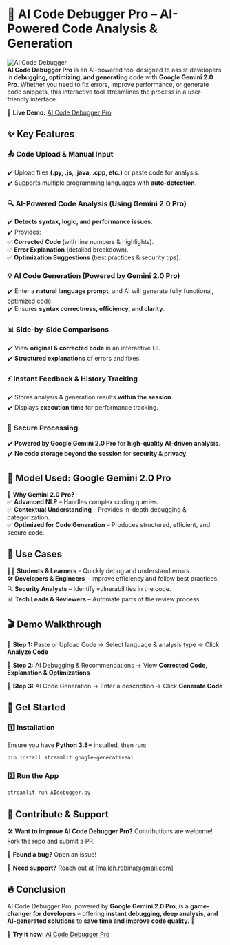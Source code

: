 # 🚀 AI Code Debugger Pro – AI-Powered Code Analysis & Generation  

![AI Code Debugger](https://img.shields.io/badge/Made_with-Google_Gemini_2.0_Pro-blue?style=flat-square&logo=googlecloud)  
**AI Code Debugger Pro** is an AI-powered tool designed to assist developers in **debugging, optimizing, and generating** code with **Google Gemini 2.0 Pro**. Whether you need to fix errors, improve performance, or generate code snippets, this interactive tool streamlines the process in a user-friendly interface.  

🔗 **Live Demo:** [AI Code Debugger Pro](https://aicodedebug.streamlit.app/)  


## ✨ Key Features  

### 📤 **Code Upload & Manual Input**  
✔️ Upload files **(.py, .js, .java, .cpp, etc.)** or paste code for analysis.  
✔️ Supports multiple programming languages with **auto-detection**.  

### 🔍 **AI-Powered Code Analysis** (Using Gemini 2.0 Pro)  
✔️ **Detects syntax, logic, and performance issues.**  
✔️ Provides:  
   ✅ **Corrected Code** (with line numbers & highlights).  
   ✅ **Error Explanation** (detailed breakdown).  
   ✅ **Optimization Suggestions** (best practices & security tips).  

### 💡 **AI Code Generation** (Powered by Gemini 2.0 Pro)  
✔️ Enter a **natural language prompt**, and AI will generate fully functional, optimized code.  
✔️ Ensures **syntax correctness, efficiency, and clarity**.  

### 📊 **Side-by-Side Comparisons**  
✔️ View **original & corrected code** in an interactive UI.  
✔️ **Structured explanations** of errors and fixes.  

### ⚡ **Instant Feedback & History Tracking**  
✔️ Stores analysis & generation results **within the session**.  
✔️ Displays **execution time** for performance tracking.  

### 🔐 **Secure Processing**  
✔️ **Powered by Google Gemini 2.0 Pro** for **high-quality AI-driven analysis**.  
✔️ **No code storage beyond the session** for **security & privacy**.  


## 🧠 **Model Used: Google Gemini 2.0 Pro**  

🔹 **Why Gemini 2.0 Pro?**  
✅ **Advanced NLP** – Handles complex coding queries.  
✅ **Contextual Understanding** – Provides in-depth debugging & categorization.  
✅ **Optimized for Code Generation** – Produces structured, efficient, and secure code.  


## 🎯 **Use Cases**  

👩‍💻 **Students & Learners** – Quickly debug and understand errors.  
🛠️ **Developers & Engineers** – Improve efficiency and follow best practices.  
🔍 **Security Analysts** – Identify vulnerabilities in the code.  
📊 **Tech Leads & Reviewers** – Automate parts of the review process.  


## 🎬 **Demo Walkthrough**  

🔹 **Step 1:** Paste or Upload Code → Select language & analysis type → Click **Analyze Code**  
  
🔹 **Step 2:** AI Debugging & Recommendations → View **Corrected Code, Explanation & Optimizations**  
   
🔹 **Step 3:** AI Code Generation → Enter a description → Click **Generate Code**  



## 🚀 **Get Started**  

### 1️⃣ **Installation**  
Ensure you have **Python 3.8+** installed, then run:  

```bash
pip install streamlit google-generativeai
```

### 2️⃣ **Run the App**  
```bash
streamlit run AIdebugger.py
```


## 🌟 **Contribute & Support**  

🛠️ **Want to improve AI Code Debugger Pro?** Contributions are welcome! Fork the repo and submit a PR.  

📢 **Found a bug?** Open an issue!  

📩 **Need support?** Reach out at [mallah.robina@gmail.com] 


## 🔥 **Conclusion**  

AI Code Debugger Pro, powered by **Google Gemini 2.0 Pro**, is a **game-changer for developers** – offering **instant debugging, deep analysis, and AI-generated solutions** to **save time and improve code quality.** 🚀  



🔗 **Try it now:** [AI Code Debugger Pro](https://aicodedebug.streamlit.app/)  


